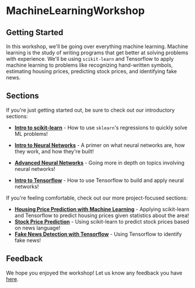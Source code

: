 # MachineLearningWorkshop

## Getting Started

In this workshop, we'll be going over everything machine learning. Machine learning is the study of writing programs that get better at solving problems with experience. We'll be using `scikit-learn` and Tensorflow to apply machine learning to problems like recognizing hand-written symbols, estimating housing prices, predicting stock prices, and identifying fake news.

## Sections

If you're just getting started out, be sure to check out our introductory sections:

* **[Intro to scikit-learn](https://colab.research.google.com/github/HackBinghamton/MachineLearningWorkshop/blob/main/intro_ml_scikit.ipynb)** - 
How to use `sklearn`'s regressions to quickly solve ML problems!
* **[Intro to Neural Networks](https://github.com/HackBinghamton/MachineLearningWorkshop/blob/main/IntroToNeuralNetworks.ipynb)** - 
A primer on what neural networks are, how they work, and how they're built!

* **[Advanced Neural Networks](https://github.com/HackBinghamton/MachineLearningWorkshop/blob/main/IntroToNeuralNetworks.ipynb)** - Going more in depth on topics involving neural networks!
* **[Intro to Tensorflow](https://colab.research.google.com/github/HackBinghamton/MachineLearningWorkshop/blob/main/intro_neural_networks_tf.ipynb)** - 
How to use Tensorflow to build and apply neural networks!

If you're feeling comfortable, check out our more project-focused sections:

* **[Housing Price Prediction with Machine Learning](https://colab.research.google.com/github/HackBinghamton/MachineLearningWorkshop/blob/main/housing_price_prediction.ipynb)** - 
Applying scikit-learn and Tensorflow to predict housing prices given statistics about the area!
* **[Stock Price Prediction](https://colab.research.google.com/github/HackBinghamton/MachineLearningWorkshop/blob/main/stock_price_prediction/stock_price_prediction.ipynb)** - 
Using scikit-learn to predict stock prices based on news language!
* **[Fake News Detection with Tensorflow](https://colab.research.google.com/github/HackBinghamton/MachineLearningWorkshop/blob/main/fake_news_detection/Fake%20News%20Detection%20with%20Tensorflow.ipynb)** - 
Using Tensorflow to identify fake news!

## Feedback

We hope you enjoyed the workshop! Let us know any feedback you have [here](https://forms.gle/LKY2CjZCR4yXP86z9).
